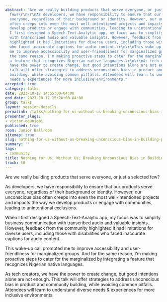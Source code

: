 ```yaml
---
abstract: "Are we really building products that serve everyone, or just a selected
  few?\r\n\r\nAs developers, we have responsibility to ensure that our products serve
  everyone, regardless of their background or identity. However, our unconscious bias
  often creeps into even the most well-intentioned projects and impacts the way we
  develop products or engage with communities, leading to unintentional exclusions.\r\n\r\nWhen
  I first designed a Speech-Text-Analytic app, my focus was to simplify business communication
  with transcribed audio and valuable insights. However, feedback from the community
  highlighted it had limitations for diverse users, including those with disabilities
  who faced inaccurate captions for audio content.\r\n\r\nThis wake-up call prompted
  me to improve accessibility and user-friendliness for marginalized groups. And for
  the same reason, I'm making proactive steps to cater for the marginalized by integrating
  a feature that recognizes Nigerian native languages.\r\n\r\nAs tech creators, we
  have the power to create change, but good intentions alone are not enough. This
  talk will offer strategies to address unconscious bias in product and community
  building, while avoiding common pitfalls. Attendees will learn to understand diverse
  needs & experiences for more inclusive environments."
accepted: true
category: talks
date: 2023-10-17 14:55:00-04:00
end_date: 2023-10-17 15:20:00-04:00
group: talks
layout: session-details
permalink: /talks/nothing-for-us-without-us-breaking-unconscious-bias-in-building-products/
presenter_slugs:
- victor-ogunjobi
published: true
room: Junior Ballroom
sitemap: true
slug: nothing-for-us-without-us-breaking-unconscious-bias-in-building-products
summary: ''
tags:
- community
title: Nothing for Us, Without Us; Breaking Unconscious Bias in Building Products
track: t0
---
```


Are we really building products that serve everyone, or just a selected few?

As developers, we have responsibility to ensure that our products serve everyone, regardless of their background or identity. However, our unconscious bias often creeps into even the most well-intentioned projects and impacts the way we develop products or engage with communities, leading to unintentional exclusions.

When I first designed a Speech-Text-Analytic app, my focus was to simplify business communication with transcribed audio and valuable insights. However, feedback from the community highlighted it had limitations for diverse users, including those with disabilities who faced inaccurate captions for audio content.

This wake-up call prompted me to improve accessibility and user-friendliness for marginalized groups. And for the same reason, I'm making proactive steps to cater for the marginalized by integrating a feature that recognizes Nigerian native languages.

As tech creators, we have the power to create change, but good intentions alone are not enough. This talk will offer strategies to address unconscious bias in product and community building, while avoiding common pitfalls. Attendees will learn to understand diverse needs & experiences for more inclusive environments.
